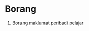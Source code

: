# Borang



1. [Borang maklumat peribadi pelajar](http://sas.mrsm.edu.my/data/index/borang-borang/borangpelajar.pdf)&#x20;
